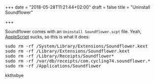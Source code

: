 +++
date = "2018-05-28T11:21:44+02:00"
draft = false
title = "Uninstall Soundflower"

+++

Soundflower comes with an `Uninstall Soundflower.scpt` file. Yeah, [AppleScript](https://en.wikipedia.org/wiki/Pile_of_Poo_emoji) sucks, so this is what it does:

<pre>
sudo rm -rf /System/Library/Extensions/Soundflower.kext
sudo rm -rf /Library/Extensions/Soundflower.kext
sudo rm -rf /Library/Receipts/Soundflower*
sudo rm -rf /var/db/receipts/com.cycling74.soundflower.*
sudo rm -rf /Applications/Soundflower
</pre>


kkthxbye
